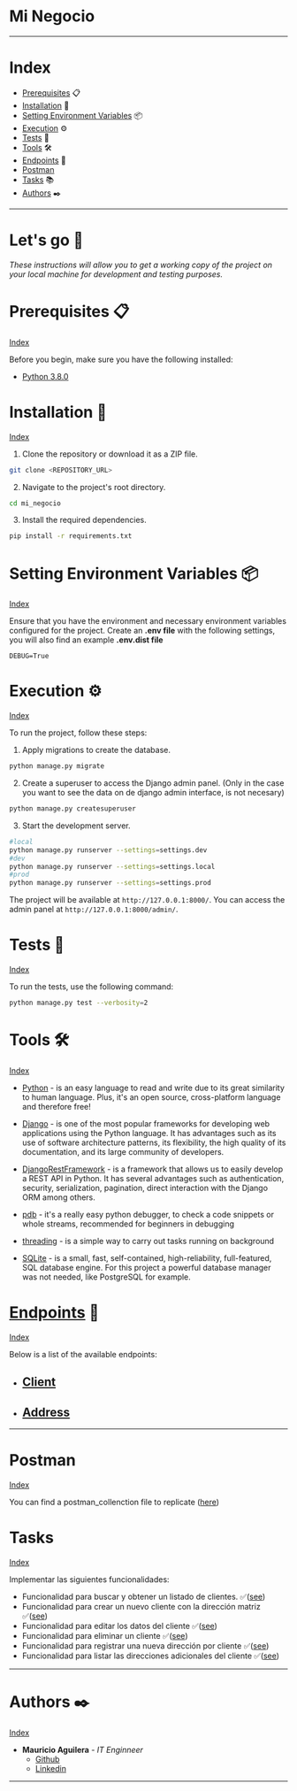 # Mi Negocio

---

# Index

- [Prerequisites](#prerequisites-) 📋
- [Installation](#installation-) 🔧
- [Setting Environment Variables](#setting-environment-variables-) 📦
- [Execution](#execution-) ⚙️
- [Tests](#tests-) 🧪
- [Tools](#tools-) 🛠️
- [Endpoints](#endpoints-) 📩
- [Postman](#postman)
- [Tasks](#tasks-) 📚
- [Authors](#authors-) ✒️

---

# Let's go 🚀

_These instructions will allow you to get a working copy of the project on your local machine for development and testing purposes._

# Prerequisites 📋

[Index](#index)

Before you begin, make sure you have the following installed:

- [Python 3.8.0](https://www.python.org/downloads/release/python-380/)

# Installation 🔧

[Index](#index)

1. Clone the repository or download it as a ZIP file.

```bash
git clone <REPOSITORY_URL>
```

2. Navigate to the project's root directory.

```bash
cd mi_negocio
```

3. Install the required dependencies.

```bash
pip install -r requirements.txt
```

# Setting Environment Variables 📦

[Index](#index)

Ensure that you have the environment and necessary environment variables configured for the project. Create an **.env file** with the following settings, you will also find an example **.env.dist file**

```
DEBUG=True
```

# Execution ⚙️

[Index](#index)

To run the project, follow these steps:

1. Apply migrations to create the database.

```bash
python manage.py migrate
```

2. Create a superuser to access the Django admin panel. (Only in the case you want to see the data on de django admin interface, is not necesary)

```bash
python manage.py createsuperuser
```

3. Start the development server.

```bash
#local
python manage.py runserver --settings=settings.dev
#dev
python manage.py runserver --settings=settings.local
#prod
python manage.py runserver --settings=settings.prod
```

The project will be available at `http://127.0.0.1:8000/`.
You can access the admin panel at `http://127.0.0.1:8000/admin/`.

# Tests 🧪

[Index](#index)

To run the tests, use the following command:

```bash
python manage.py test --verbosity=2
```

# Tools 🛠️

[Index](#index)

- [Python](https://www.python.org/) - is an easy language to read and write due to its great similarity to human language. Plus, it's an open source, cross-platform language and therefore free!

- [Django](https://www.djangoproject.com/) - is one of the most popular frameworks for developing web applications using the Python language. It has advantages such as its use of software architecture patterns, its flexibility, the high quality of its documentation, and its large community of developers.

- [DjangoRestFramework](https://www.django-rest-framework.org/) - is a framework that allows us to easily develop a REST API in Python. It has several advantages such as authentication, security, serialization, pagination, direct interaction with the Django ORM among others.

- [pdb](https://docs.python.org/3/library/pdb.html) - it's a really easy python debugger, to check a code snippets or whole streams, recommended for beginners in debugging
  
- [threading](https://docs.python.org/3/library/threading.html) - is a simple way to carry out tasks running on background

- [SQLite](https://www.sqlite.org/index.html) - is  a small, fast, self-contained, high-reliability, full-featured, SQL database engine. For this project a powerful database manager was not needed, like PostgreSQL for example.

# [Endpoints](extra/ENDPOINTS.md) 📩

[Index](#index)

Below is a list of the available endpoints:

- ## [Client](extra/ENDPOINTS.md#client)

- ## [Address](extra/ENDPOINTS.md#address)

---

# Postman  

[Index](#index)

You can find a postman_collenction file to replicate ([here](API.postman_collection.json))

# Tasks

[Index](#index)

Implementar las siguientes funcionalidades:

- Funcionalidad para buscar y obtener un listado de clientes. ✅([see](extra/ENDPOINTS.md#list-client))
- Funcionalidad para crear un nuevo cliente con la dirección matriz ✅([see](extra/ENDPOINTS.md#create-client))
- Funcionalidad para editar los datos del cliente ✅([see](extra/ENDPOINTS.md#update-client))
- Funcionalidad para eliminar un cliente ✅([see](extra/ENDPOINTS.md#delete-client))
- Funcionalidad para registrar una nueva dirección por cliente ✅([see](extra/ENDPOINTS.md#create-address))
- Funcionalidad para listar las direcciones adicionales del cliente ✅([see](extra/ENDPOINTS.md#list-addresses))

----

# Authors ✒️

[Index](#index)

- **Mauricio Aguilera** - _IT Enginneer_
  - [Github](https://github.com/maguilera0810)
  - [Linkedin](https://www.linkedin.com/in/maguilera-jaramillo/)

----
